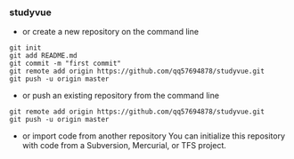 ### studyvue
- or create a new repository on the command line
```
git init
git add README.md
git commit -m "first commit"
git remote add origin https://github.com/qq57694878/studyvue.git
git push -u origin master
```
- or push an existing repository from the command line
```
git remote add origin https://github.com/qq57694878/studyvue.git
git push -u origin master
```
- or import code from another repository
You can initialize this repository with code from a Subversion, Mercurial, or TFS project.
